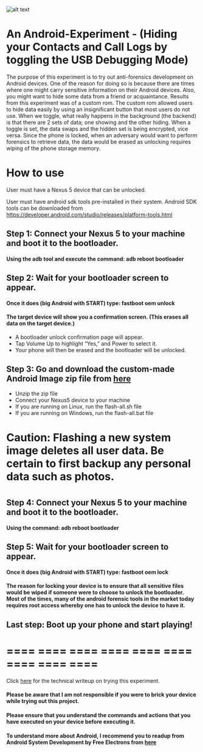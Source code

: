 ![alt text](https://www.android.com/static/2016/img/logo-android-green_1x.png "Android-Text-Logo")

# An Android-Experiment - (Hiding your Contacts and Call Logs by toggling the USB Debugging Mode) 

The purpose of this experiment is to try out anti-forensics development on Android devices.
One of the reason for doing so is because there are times where one might carry sensitive information on their Android devices. 
Also, you might want to hide some data from a friend or acquaintance. 
Results from this experiment was of a custom rom. The custom rom allowed users to hide data easily by using an insignificant button that most users do not use. When we toggle, what really happens  in the background (the backend) is that there are 2 sets of data; one showing and the other hiding. 
When a toggle is set, the data swaps and the hidden set is being encrypted, vice versa.
Since the phone is locked, when an adversary would want to perform forensics to retrieve data, 
the data would be erased as unlocking requires wiping of the phone storage memory.


# How to use

User must have a Nexus 5 device that can be unlocked.

User must have android sdk tools pre-installed in their system.
Android SDK tools can be downloaded from https://developer.android.com/studio/releases/platform-tools.html

## Step 1: Connect your Nexus 5 to your machine and boot it to the bootloader.
####    Using the adb tool and execute the command: adb reboot bootloader

## Step 2: Wait for your bootloader screen to appear.
####    Once it does (big Android with START) type: fastboot oem unlock
####    The target device will show you a confirmation screen. (This erases all data on the target device.) 

* A bootloader unlock confirmation page will appear. 
* Tap Volume Up to highlight “Yes,” and Power to select it. 
* Your phone will then be erased and the bootloader will be unlocked.

## Step 3: Go and download the custom-made Android Image zip file from [here](https://drive.google.com/file/d/0B-Zwk-ZJwFvYSXFQenRRcEhqbWM/view)
* Unzip the zip file
* Connect your Nexus5 device to your machine
* If you are running on Linux, run the flash-all.sh file  
* If you are running on Windows, run the flash-all.bat file

# 
# Caution: Flashing a new system image deletes all user data. Be certain to first backup any personal data such as photos.
# 

## Step 4: Connect your Nexus 5 to your machine and boot it to the bootloader.
####    Using the command: adb reboot bootloader

## Step 5: Wait for your bootloader screen to appear.
####    Once it does (big Android with START) type: fastboot oem lock
####    The reason for locking your device is to ensure that all sensitive files would be wiped if someone were to choose to unlock the bootloader. Most of the times, many of the android forensic tools in the market today requires root access whereby one has to unlock the device to have it.

## Last step: Boot up your phone and start playing!

# ==== ==== ==== ==== ==== ==== ==== ==== ==== 

Click [here](https://github.com/negoug/Android-Experiments--Hindering_Forensics-/blob/master/Technical-Writeup.md) for the technical writeup on trying this experiment.

#### Please be aware that I am not responsible if you were to brick your device while trying out this project. 
#### Please ensure that you understand the commands and actions that you have executed on your device before executing it.
#### To understand more about Android, I recommend you to readup from Android System Development by Free Electrons from [here](http://free-electrons.com/doc/training/android/android-slides.pdf)





